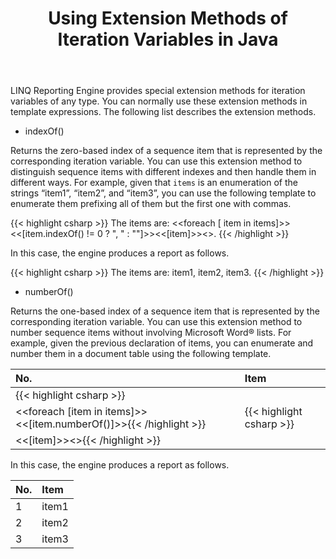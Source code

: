 ﻿---
title: Using Extension Methods of Iteration Variables in Java
articleTitle: Using Extension Methods of Iteration Variables
linktitle: Using Extension Methods of Iteration Variables
description: "Use extension methods for iteration variables of any type when building a report Java."
type: docs
weight: 30
url: /java/using-extension-methods-of-iteration-variables/
---

LINQ Reporting Engine provides special extension methods for iteration variables of any type. You can normally use these extension methods in template expressions. The following list describes the extension methods.

- indexOf()

Returns the zero-based index of a sequence item that is represented by the corresponding iteration variable. You can use this extension method to distinguish sequence items with different indexes and then handle them in different ways. For example, given that `items` is an enumeration of the strings “item1”, “item2”, and “item3”, you can use the following template to enumerate them prefixing all of them but the first one with commas.

{{< highlight csharp >}}
The items are: <<foreach [
    item in items]>><<[item.indexOf() != 0
        ? ", "
        : ""]>><<[item]>><</foreach>>.
{{< /highlight >}}

In this case, the engine produces a report as follows.

{{< highlight csharp >}}
The items are: item1, item2, item3.
{{< /highlight >}}

- numberOf()

Returns the one-based index of a sequence item that is represented by the corresponding iteration variable. You can use this extension method to number sequence items without involving Microsoft Word® lists. For example, given the previous declaration of items, you can enumerate and number them in a document table using the following template.

|No. |Item|
| :- | :- |
|{{< highlight csharp >}}
<<foreach [item in items]>><<[item.numberOf()]>>{{< /highlight >}}|{{< highlight csharp >}}
<<[item]>><</foreach>>{{< /highlight >}}|

In this case, the engine produces a report as follows.

|No. |Item|
| :- | :- |
|1 |item1|
|2 |item2|
|3 |item3|
